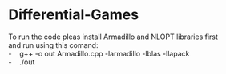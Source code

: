 # Differential-Games
 
To run the code pleas install Armadillo and NLOPT libraries first<br>
and run using this comand:<br>-&nbsp;&nbsp;&nbsp;&nbsp;g++ -o out Armadillo.cpp -larmadillo -lblas -llapack<br>-&nbsp;&nbsp;&nbsp;&nbsp;./out
